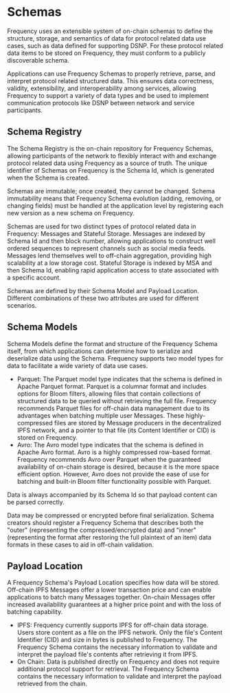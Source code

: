 # Schemas

Frequency uses an extensible system of on-chain schemas to define the structure, storage, and semantics of data for protocol related data use cases, such as data defined for supporting DSNP.
For these protocol related data items to be stored on Frequency, they must conform to a publicly discoverable schema.

Applications can use Frequency Schemas to properly retrieve, parse, and interpret protocol related structured data.
This ensures data correctness, validity, extensibility, and interoperability among services, allowing Frequency to support a variety of data types and be used to implement communication protocols like DSNP between network and service participants.

## Schema Registry

The Schema Registry is the on-chain repository for Frequency Schemas, allowing participants of the network to flexibly interact with and exchange protocol related data using Frequency as a source of truth.
The unique identifier of Schemas on Frequency is the Schema Id, which is generated when the Schema is created.

Schemas are immutable; once created, they cannot be changed.
Schema immutability means that Frequency Schema evolution (adding, removing, or changing fields) must be handled at the application level by registering each new version as a new schema on Frequency.

Schemas are used for two distinct types of protocol related data in Frequency:  Messages and Stateful Storage.
Messages are indexed by Schema Id and then block number, allowing applications to construct well ordered sequences to represent channels such as social media feeds.
Messages lend themselves well to off-chain aggregation, providing high scalability at a low storage cost.
Stateful Storage is indexed by MSA and then Schema Id, enabling rapid application access to state associated with a specific account.

Schemas are defined by their Schema Model and Payload Location.
Different combinations of these two attributes are used for different scenarios.

## Schema Models

Schema Models define the format and structure of the Frequency Schema itself, from which applications can determine how to serialize and deserialize data using the Schema.
Frequency supports two model types for data to facilitate a wide variety of data use cases.

- Parquet: The Parquet model type indicates that the schema is defined in Apache Parquet format.
  Parquet is a columnar format and includes options for Bloom filters, allowing files that contain collections of structured data to be queried without retrieving the full file.
  Frequency recommends Parquet files for off-chain data management due to its advantages when batching multiple user Messages.
  These highly-compressed files are stored by Message producers in the decentralized IPFS network, and a pointer to that file (its Content Identifier or CID) is stored on Frequency.
- Avro: The Avro model type indicates that the schema is defined in Apache Avro format.
  Avro is a highly compressed row-based format.
  Frequency recommends Avro over Parquet when the guaranteed availability of on-chain storage is desired, because it is the more space efficient option.
  However, Avro does not provide the ease of use for batching and built-in Bloom filter functionality possible with Parquet.

Data is always accompanied by its Schema Id so that payload content can be parsed correctly.

Data may be compressed or encrypted before final serialization.
Schema creators should register a Frequency Schema that describes both the "outer" (representing the compressed/encrypted data) and "inner" (representing the format after restoring the full plaintext of an item) data formats in these cases to aid in off-chain validation.

## Payload Location

A Frequency Schema's Payload Location specifies how data will be stored.
Off-chain IPFS Messages offer a lower transaction price and can enable applications to batch many Messages together.
On-chain Messages offer increased availability guarantees at a higher price point and with the loss of batching capability.

- IPFS: Frequency currently supports IPFS for off-chain data storage.
  Users store content as a file on the IPFS network.
  Only the file's Content Identifier (CID) and size in bytes is published to Frequency.
  The Frequency Schema contains the necessary information to validate and interpret the payload file's contents after retrieving it from IPFS.
- On Chain: Data is published directly on Frequency and does not require additional protocol support for retrieval.
  The Frequency Schema contains the necessary information to validate and interpret the payload retrieved from the chain.
